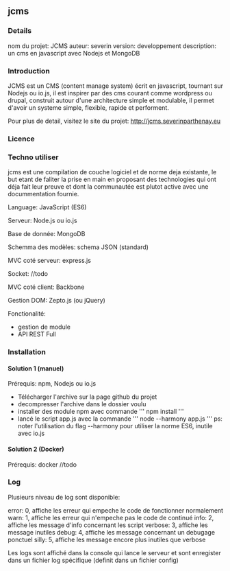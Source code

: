 jcms
----

### Details
nom du projet: JCMS
auteur: severin
version: developpement
description: un cms en javascript avec Nodejs et MongoDB

### Introduction
JCMS est un CMS (content manage system) écrit en javascript, tournant sur Nodejs ou io.js, il est inspirer par des cms courant comme wordpress ou drupal, construit autour d'une architecture simple et modulable, il permet d'avoir un systeme simple, flexible, rapide et performent.

Pour plus de detail, visitez le site du projet: http://jcms.severinparthenay.eu

### Licence


### Techno utiliser
jcms est une compilation de couche logiciel et de norme deja existante, le but etant de faliter la prise en main en proposant des technologies qui ont déja fait leur preuve et dont la communautée est plutot active avec une docummentation fournie.


Language: JavaScript (ES6)

Serveur: Node.js ou io.js

Base de donnée: MongoDB

Schemma des modèles: schema JSON (standard)

MVC coté serveur: express.js

Socket: //todo

MVC coté client: Backbone

Gestion DOM: Zepto.js (ou jQuery)


Fonctionalité:
- gestion de module
- API REST Full

### Installation
#### Solution 1 (manuel)
Prérequis:  npm, Nodejs ou io.js

- Télécharger l'archive sur la page github du projet
- decompresser l'archive dans le dossier voulu
- installer des module npm avec commande
''' 
npm install
'''
- lancé le script app.js avec la commande
'''
node --harmony app.js
'''
ps: noter l'utilisation du flag --harmony pour utiliser la norme ES6, inutile avec io.js

#### Solution 2 (Docker)
Prérequis: docker
//todo

### Log
Plusieurs niveau de log sont disponible:

error: 0, affiche les erreur qui empeche le code de fonctionner normalement
warn: 1, affiche les erreur qui n'empeche pas le code de continué
info: 2, affiche les message d'info concernant les script
verbose: 3, affiche les message inutiles
debug: 4, affiche les message concernant un debugage ponctuel
silly: 5, affiche les message encore plus inutiles que verbose

Les logs sont affiché dans la console qui lance le serveur et sont enregister dans un fichier log spécifique (definit dans un fichier config)